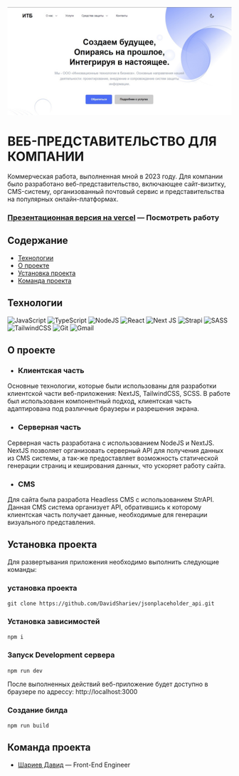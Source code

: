 [![Header](https://github.com/DavidShariev/ooo.itb/blob/master/public/preview_itb.jpg)](https://ooo-itb-btc8.vercel.app/)

# **ВЕБ-ПРЕДСТАВИТЕЛЬСТВО ДЛЯ КОМПАНИИ**
Коммерческая работа, выполненная мной в 2023 году. Для компании было разработано веб-представительство, включающее сайт-визитку, CMS-систему, организованный почтовый сервис и представительства на популярных онлайн-платформах.

### [Презентационная версия на vercel](https://ooo-itb.vercel.app/) — Посмотреть работу


## Содержание
- [Технологии](#технологии)
- [О проекте](#о-проекте)
- [Установка проекта](#установка-проекта)
- [Команда проекта](#команда-проекта)

## Технологии
![JavaScript](https://img.shields.io/badge/javascript-%23323330.svg?style=for-the-badge&logo=javascript&logoColor=%23F7DF1E)
![TypeScript](https://img.shields.io/badge/typescript-%23007ACC.svg?style=for-the-badge&logo=typescript&logoColor=white)
![NodeJS](https://img.shields.io/badge/node.js-6DA55F?style=for-the-badge&logo=node.js&logoColor=white)
![React](https://img.shields.io/badge/react-%2320232a.svg?style=for-the-badge&logo=react&logoColor=%2361DAFB)
![Next JS](https://img.shields.io/badge/Next-black?style=for-the-badge&logo=next.js&logoColor=white)
![Strapi](https://img.shields.io/badge/strapi-%232E7EEA.svg?style=for-the-badge&logo=strapi&logoColor=white)
![SASS](https://img.shields.io/badge/SASS-hotpink.svg?style=for-the-badge&logo=SASS&logoColor=white)
![TailwindCSS](https://img.shields.io/badge/tailwindcss-%2338B2AC.svg?style=for-the-badge&logo=tailwind-css&logoColor=white)
![Git](https://img.shields.io/badge/git-%23F05033.svg?style=for-the-badge&logo=git&logoColor=white)
![Gmail](https://img.shields.io/badge/Gmail-D14836?style=for-the-badge&logo=gmail&logoColor=white)

## О проекте
- ### Клиентская часть
Основные технологии, которые были использованы для разработки клиентской части веб-приложения: NextJS, TailwindCSS, SCSS.
В работе был использованн компонентный подход, клиентская часть адаптирована под различные браузеры и разрешения экрана.

- ### Серверная часть
Серверная часть разработана с использованием NodeJS и NextJS.
NextJS позволяет организовать серверный API для получения данных из CMS системы, а так-же предоставляет возможность статической генерации страниц и кеширования данных, что ускоряет работу сайта.

- ### CMS
Для сайта была разработа Headless CMS с использованием StrAPI.
Данная CMS система организует API, обратившись к которому клиентская часть получает данные, необходимые для генерации визуального представления.


## Установка проекта
Для развертывания приложения необходимо выполнить следующие команды:

### установка проекта 
```
git clone https://github.com/DavidShariev/jsonplaceholder_api.git
```

### Установка зависимостей
```
npm i 
```

### Запуск Development сервера
```
npm run dev
```

После выполненных действий веб-приложение будет доступно в браузере по адрессу: http://localhost:3000

### Создание билда
```
npm run build
```

## Команда проекта
- [Шариев Давид](https://vk.com/veirash02) — Front-End Engineer

